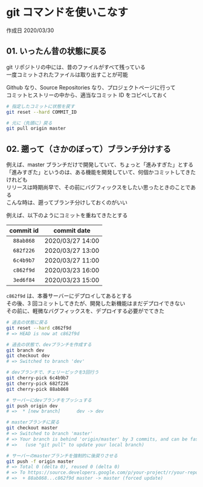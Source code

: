 # git コマンドを使いこなす

作成日 2020/03/30

## 01. いったん昔の状態に戻る

git リポジトリの中には、昔のファイルがすべて残っている\
一度コミットされたファイルは取り出すことが可能

Github なり、Source Repositories なり、プロジェクトページに行って\
コミットヒストリーの中から、適当なコミット ID をコピペしておく

```bash
# 指定したコミットに状態を戻す
git reset --hard COMMIT_ID

# 元に（先頭に）戻る
git pull origin master
```

## 02. 遡って（さかのぼって）ブランチ分けする

例えば、master ブランチだけで開発していて、ちょっと「進みすぎた」とする\
「進みすぎた」というのは、ある機能を開発していて、何個かコミットしてきたけれども\
リリースは時期尚早で、その前にバグフィックスをしたい思ったときのことである\
こんな時は、遡ってブランチ分けしておくのがいい

例えば、以下のようにコミットを重ねてきたとする

| commit id | commit date      |
| :-------: | ---------------- |
| `88ab868` | 2020/03/27 14:00 |
| `682f226` | 2020/03/27 13:00 |
| `6c4b9b7` | 2020/03/27 11:00 |
| `c862f9d` | 2020/03/23 16:00 |
| `3ed6f84` | 2020/03/23 15:00 |

`c862f9d` は、本番サーバーにデプロイしてあるとする\
その後、3 回コミットしてきたが、開発した新機能はまだデプロイできない\
その前に、軽微なバグフィックスを、デプロイする必要がでてきた

```bash
# 過去の状態に戻る
git reset --hard c862f9d
# => HEAD is now at c862f9d

# 過去の状態で、devブランチを作成する
git branch dev
git checkout dev
# => Switched to branch 'dev'

# devブランチで、チェリーピックを3回行う
git cherry-pick 6c4b9b7
git cherry-pick 682f226
git cherry-pick 88ab868

# サーバーにdevブランチをプッシュする
git push origin dev
# =>  * [new branch]      dev -> dev

# masterブランチに戻る
git checkout master
# => Switched to branch 'master'
# => Your branch is behind 'origin/master' by 3 commits, and can be fast-forwarded.
# =>   (use "git pull" to update your local branch)

# サーバーのmasterブランチを強制的に後戻りさせる
git push -f origin master
# => Total 0 (delta 0), reused 0 (delta 0)
# => To https://source.developers.google.com/p/your-project/r/your-repository
# =>  + 88ab868...c862f9d master -> master (forced update)
```
